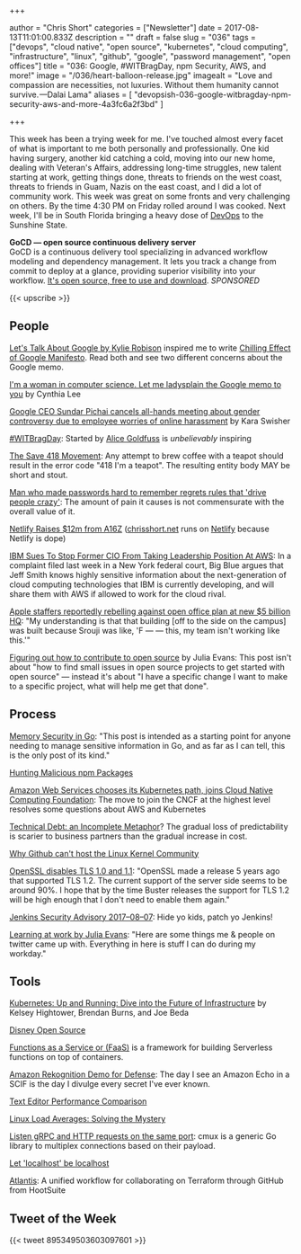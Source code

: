 +++

author = "Chris Short"
categories = ["Newsletter"]
date = 2017-08-13T11:01:00.833Z
description = ""
draft = false
slug = "036"
tags = ["devops", "cloud native", "open source", "kubernetes", "cloud computing", "infrastructure", "linux", "github", "google", "password management", "open offices"]
title = "036: Google, #WITBragDay, npm Security, AWS, and more!"
image = "/036/heart-balloon-release.jpg"
imagealt = "Love and compassion are necessities, not luxuries. Without them humanity cannot survive. —Dalai Lama"
aliases = [
    "devopsish-036-google-witbragday-npm-security-aws-and-more-4a3fc6a2f3bd"
]

+++

This week has been a trying week for me. I've touched almost every facet of what is important to me both personally and professionally. One kid having surgery, another kid catching a cold, moving into our new home, dealing with Veteran's Affairs, addressing long-time struggles, new talent starting at work, getting things done, threats to friends on the west coast, threats to friends in Guam, Nazis on the east coast, and I did a lot of community work. This week was great on some fronts and very challenging on others. By the time 4:30 PM on Friday rolled around I was cooked. Next week, I'll be in South Florida bringing a heavy dose of [DevOps](/) to the Sunshine State.

**GoCD — open source continuous delivery server**  
GoCD is a continuous delivery tool specializing in advanced workflow modeling and dependency management. It lets you track a change from commit to deploy at a glance, providing superior visibility into your workflow. [It's open source, free to use and download](https://www.gocd.org/?utm_campaign=devops_newsletter&utm_medium=email&utm_source=devopsish&utm_content=go_website&utm_term=). *SPONSORED*

{{< upscribe >}}

## People

[Let's Talk About Google by Kylie Robison](http://www.kylieerin.com/lets-talk-about-google/) inspired me to write [Chilling Effect of Google Manifesto](https://chrisshort.net/chilling-effect-of-google-manifesto/). Read both and see two different concerns about the Google memo.

[I'm a woman in computer science. Let me ladysplain the Google memo to you](https://www.vox.com/the-big-idea/2017/8/11/16130452/google-memo-women-tech-biology-sexism) by Cynthia Lee

[Google CEO Sundar Pichai cancels all-hands meeting about gender controversy due to employee worries of online harassment](https://www.cnbc.com/2017/08/10/google-ceo-sundar-pichai-cancels-all-hands-meeting.html) by Kara Swisher

[#WITBragDay](https://twitter.com/hashtag/WITBragDay): Started by [Alice Goldfuss](https://twitter.com/alicegoldfuss/status/896031636348743680) is *unbelievably* inspiring

[The Save 418 Movement](http://save418.com/): Any attempt to brew coffee with a teapot should result in the error code "418 I'm a teapot". The resulting entity body MAY be short and stout.

[Man who made passwords hard to remember regrets rules that 'drive people crazy'](http://www.cbc.ca/radio/asithappens/as-it-happens-wednesday-edition-1.4240252/man-who-made-passwords-hard-to-remember-regrets-rules-that-drive-people-crazy-1.4240255): The amount of pain it causes is not commensurate with the overall value of it.

[Netlify Raises $12m from A16Z](https://www.netlify.com/blog/2017/08/09/netlify-raises-12m-from-a16z/) ([chrisshort.net](https://chrisshort.net/) runs on [Netlify](https://www.netlify.com/) because Netlify is dope)

[IBM Sues To Stop Former CIO From Taking Leadership Position At AWS](http://www.crn.com/news/cloud/300090141/ibm-sues-to-stop-former-cio-from-taking-leadership-position-at-aws.htm): In a complaint filed last week in a New York federal court, Big Blue argues that Jeff Smith knows highly sensitive information about the next-generation of cloud computing technologies that IBM is currently developing, and will share them with AWS if allowed to work for the cloud rival.

[Apple staffers reportedly rebelling against open office plan at new $5 billion HQ](https://www.bizjournals.com/sanjose/news/2017/08/08/apple-park-employees-floor-plan-hq-spaceship-aapl.html): "My understanding is that that building [off to the side on the campus] was built because Srouji was like, 'F — — this, my team isn't working like this.'"

[Figuring out how to contribute to open source](https://jvns.ca/blog/2017/08/06/contributing-to-open-source/) by Julia Evans: This post isn't about "how to find small issues in open source projects to get started with open source" — instead it's about "I have a specific change I want to make to a specific project, what will help me get that done".

## Process

[Memory Security in Go](https://cryptolosophy.io/memory-security-go/): "This post is intended as a starting point for anyone needing to manage sensitive information in Go, and as far as I can tell, this is the only post of its kind."

[Hunting Malicious npm Packages](https://duo.com/blog/hunting-malicious-npm-packages)

[Amazon Web Services chooses its Kubernetes path, joins Cloud Native Computing Foundation](https://www.geekwire.com/2017/amazon-web-services-chooses-kubernetes-path-joins-cloud-native-computing-foundation/): The move to join the CNCF at the highest level resolves some questions about AWS and Kubernetes

[Technical Debt: an Incomplete Metaphor](http://redmonk.com/rstephens/2017/08/08/technical-debt/)? The gradual loss of predictability is scarier to business partners than the gradual increase in cost.

[Why Github can't host the Linux Kernel Community](http://blog.ffwll.ch/2017/08/github-why-cant-host-the-kernel.html)

[OpenSSL disables TLS 1.0 and 1.1](https://lists.debian.org/debian-devel-announce/2017/08/msg00004.html): "OpenSSL made a release 5 years ago that supported TLS 1.2. The current support of the server side seems to be around 90%. I hope that by the time Buster releases the support for TLS 1.2 will be high enough that I don't need to enable them again."

[Jenkins Security Advisory 2017–08–07](https://jenkins.io/security/advisory/2017-08-07/): Hide yo kids, patch yo Jenkins!

[Learning at work by Julia Evans](https://jvns.ca/blog/2017/08/06/learning-at-work/): "Here are some things me & people on twitter came up with. Everything in here is stuff I can do during my workday."

## Tools

[Kubernetes: Up and Running: Dive into the Future of Infrastructure](https://smile.amazon.com/Kubernetes-Running-Dive-Future-Infrastructure/dp/1491935677) by Kelsey Hightower, Brendan Burns, and Joe Beda

[Disney Open Source](http://disney.github.io/)

[Functions as a Service or (FaaS)](https://blog.alexellis.io/introducing-functions-as-a-service/) is a framework for building Serverless functions on top of containers.

[Amazon Rekognition Demo for Defense](https://aws.amazon.com/blogs/publicsector/amazon-rekognition-demo-for-defense/): The day I see an Amazon Echo in a SCIF is the day I divulge every secret I've ever known.

[Text Editor Performance Comparison](https://github.com/jhallen/joes-sandbox/blob/master/editor-perf/readme.md)

[Linux Load Averages: Solving the Mystery](http://www.brendangregg.com/blog/2017-08-08/linux-load-averages.html)

[Listen gRPC and HTTP requests on the same port](https://medium.com/@drgarcia1986/listen-grpc-and-http-requests-on-the-same-port-263c40cb45ff): cmux is a generic Go library to multiplex connections based on their payload.

[Let 'localhost' be localhost](https://tools.ietf.org/html/draft-west-let-localhost-be-localhost-04)

[Atlantis](https://github.com/hootsuite/atlantis): A unified workflow for collaborating on Terraform through GitHub from HootSuite

## Tweet of the Week

{{< tweet 895349503603097601 >}}